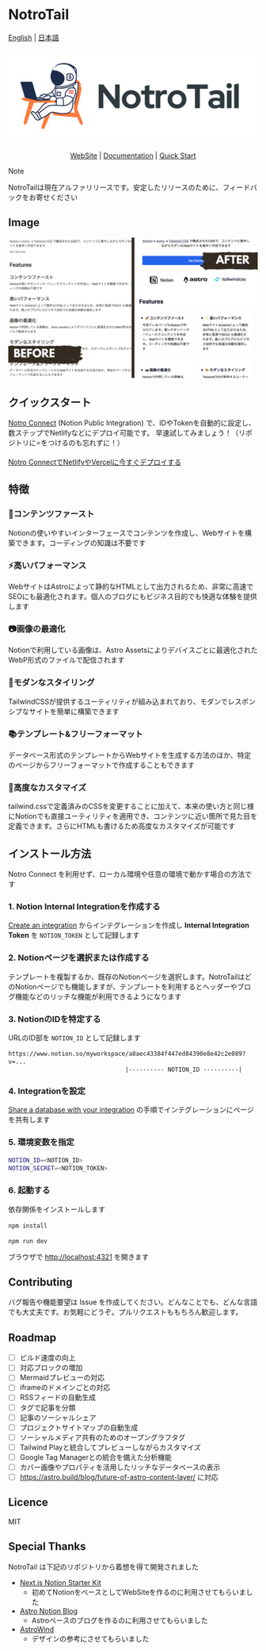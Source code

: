 # NotroTail

<p>
<a href="README.ja.md">English</a>
 | 
<a href="./README.ja.md">日本語</a>
<!-- |
<a href="./README.zh.md">中文</a>
 |
<a href="./README.ko.md">한국어</a>-->
</p>

![NotroTail.webp](docs%2Fpublic%2FNotroTail.webp)

<p align="center">
<a href="https://notrotail.mosugi.com">WebSite</a>
 | 
<a href="https://notrotail.mosugi.com/doc">Documentation</a>
 | 
<a href="https://notro.mosugi.com">Quick Start</a>
</p>

> [!NOTE]
> NotroTailは現在アルファリリースです。安定したリリースのために、フィードバックをお寄せください

## Image

![BeforeAfter.png](docs%2Fpublic%2FBeforeAfter.png)

## クイックスタート

[Notro Connect](https://notro.mosugi.com/) (Notion Public Integration) で、IDやTokenを自動的に設定し、数ステップでNetlifyなどにデプロイ可能です。
早速試してみましょう！（リポジトリに⭐️をつけるのも忘れずに！）

[Notro ConnectでNetlifyやVercelに今すぐデプロイする](https://notro.mosugi.com/)

## 特徴

### 🚀コンテンツファースト

Notionの使いやすいインターフェースでコンテンツを作成し、Webサイトを構築できます。コーディングの知識は不要です

### ⚡️高いパフォーマンス

WebサイトはAstroによって静的なHTMLとして出力されるため、非常に高速でSEOにも最適化されます。個人のブログにもビジネス目的でも快適な体験を提供します

### 📷画像の最適化

Notionで利用している画像は、Astro Assetsによりデバイスごとに最適化されたWebP形式のファイルで配信されます

### 🎨モダンなスタイリング

TailwindCSSが提供するユーティリティが組み込まれており、モダンでレスポンシブなサイトを簡単に構築できます

### 📚テンプレート&フリーフォーマット

データベース形式のテンプレートからWebサイトを生成する方法のほか、特定のページからフリーフォーマットで作成することもできます

### 🔧高度なカスタマイズ

tailwind.cssで定義済みのCSSを変更することに加えて、本来の使い方と同じ様にNotionでも直接ユーティリティを適用でき、コンテンツに近い箇所で見た目を定義できます。さらにHTMLも書けるため高度なカスタマイズが可能です

## インストール方法

Notro Connect を利用せず、ローカル環境や任意の環境で動かす場合の方法です

### 1. Notion Internal Integrationを作成する

[Create an integration](https://developers.notion.com/docs/create-a-notion-integration##step-1-create-an-integration) からインテグレーションを作成し **Internal Integration Token** を `NOTION_TOKEN` として記録します

### 2. Notionページを選択または作成する

テンプレートを複製するか、既存のNotionページを選択します。NotroTailはどのNotionページでも機能しますが、テンプレートを利用するとヘッダーやブログ機能などのリッチな機能が利用できるようになります

### 3. NotionのIDを特定する

URLのID部を `NOTION_ID` として記録します

```plaintext
https://www.notion.so/myworkspace/a8aec43384f447ed84390e8e42c2e089?v=...
                                 |---------- NOTION_ID ----------|
```

### 4. Integrationを設定

 [Share a database with your integration](https://developers.notion.com/docs/create-a-notion-integration##step-2-share-a-database-with-your-integration) の手順でインテグレーションにページを共有します

### 5. 環境変数を指定

```bash
NOTION_ID=<NOTION_ID>
NOTION_SECRET=<NOTION_TOKEN>
```

### 6. 起動する

依存関係をインストールします

`npm install`

`npm run dev`

ブラウザで [http://localhost:4321](http://localhost:4321/) を開きます

## **Contributing**

バグ報告や機能要望は Issue を作成してください。どんなことでも、どんな言語でも大丈夫です。お気軽にどうぞ。プルリクエストももちろん歓迎します。

## Roadmap

- [ ] ビルド速度の向上
- [ ] 対応ブロックの増加
- [ ] Mermaidプレビューの対応
- [ ] iframeのドメインごとの対応
- [ ] RSSフィードの自動生成
- [ ] タグで記事を分類
- [ ] 記事のソーシャルシェア
- [ ] プロジェクトサイトマップの自動生成
- [ ] ソーシャルメディア共有のためのオープングラフタグ
- [ ] Tailwind Playと統合してプレビューしながらカスタマイズ
- [ ] Google Tag Managerとの統合を備えた分析機能
- [ ] カバー画像やプロパティを活用したリッチなデータベースの表示
- [ ] https://astro.build/blog/future-of-astro-content-layer/ に対応

## Licence

MIT

## Special Thanks

NotroTail は下記のリポジトリから着想を得て開発されました

- [Next.js Notion Starter Kit](https://github.com/transitive-bullshit/nextjs-notion-starter-kit)
    - 初めてNotionをベースとしてWebSiteを作るのに利用させてもらいました
- [Astro Notion Blog](https://github.com/otoyo/astro-notion-blog)
    - Astroベースのブログを作るのに利用させてもらいました
- [AstroWind](https://github.com/onwidget/astrowind)
    - デザインの参考にさせてもらいました
